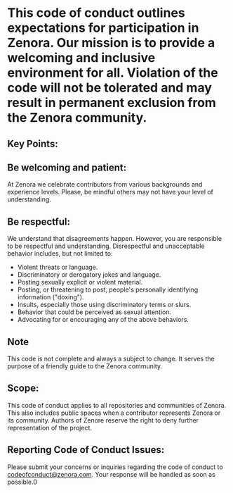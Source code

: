 # This code of conduct outlines expectations for participation in Zenora. Our mission is to provide a welcoming and inclusive environment for all. Violation of the code will not be tolerated and may result in permanent exclusion from the Zenora community.


## Key Points:

## Be welcoming and patient:
At Zenora we celebrate contributors from various backgrounds and experience levels. Please, be mindful others may not have your level of understanding. 

## Be respectful:  
We understand that disagreements happen. However, you are responsible to be respectful and understanding. Disrespectful and unacceptable behavior includes, but not limited to:

* Violent threats or language.
* Discriminatory or derogatory jokes and language.
* Posting sexually explicit or violent material.
* Posting, or threatening to post, people's personally identifying information ("doxing").
* Insults, especially those using discriminatory terms or slurs.
* Behavior that could be perceived as sexual attention.
* Advocating for or encouraging any of the above behaviors.

## Note
This code is not complete and always a subject to change. It serves the purpose of a friendly guide to the Zenora community. 

## Scope:

This code of conduct applies to all repositories and communities of Zenora. This also includes public spaces when a contributor represents Zenora or its community. Authors of Zenore reserve the right to deny further representation of the project.

## Reporting Code of Conduct Issues:

Please submit your concerns or inquiries regarding the code of conduct to codeofconduct@zenora.com. Your response will be handled as soon as possible.0

